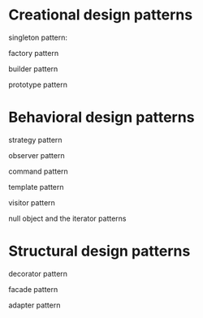 # Creational design patterns

singleton pattern:

factory pattern

builder pattern

prototype pattern


# Behavioral design patterns

strategy pattern

observer pattern

command pattern

template pattern

visitor pattern

null object and the iterator patterns


# Structural design patterns

decorator pattern

facade pattern

adapter pattern